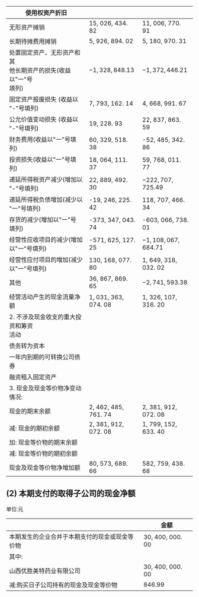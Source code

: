 | 使用权资产折旧                                  |                      |                         |
|------------------------------------------|----------------------|-------------------------|
| 无形资产摊销                                   | 15, 026, 434. 82     | 11, 006, 770. 91        |
| 长期待摊费用摊销                                 | 5, 926, 894. 02      | 5, 180, 970. 31         |
| 处置固定资产、无形资产和其<br>他长期资产的损失(收益以"一"号<br>填列) | $-1, 328, 848. 13$   | $-1, 372, 446.21$       |
| 固定资产报废损失 (收益以<br>"-"号填列)                 | 7, 793, 162. 14      | 4, 668, 991. 67         |
| 公允价值变动损失 (收益以<br>"-"号填列)                 | 19, 228. 93          | 22, 837, 863. 59        |
| 财务费用(收益以"一"号填<br>列)                      | 60, 329, 518. 38     | -52, 485, 342. 86       |
| 投资损失(收益以"一"号填<br>列)                      | 18, 064, 111. 37     | 59, 768, 011. 77        |
| 递延所得税资产减少(增加以<br>"-"号填列)                 | 22, 889, 492. 30     | $-222, 707, 725. 49$    |
| 递延所得税负债增加(减少以<br>"一"号填列)                 | -19, 246, 225. 42    | 118, 707, 466. 34       |
| 存货的减少(增加以"一"号<br>填列)                     | -373, 347, 043. 74   | -603, 066, 738. 01      |
| 经营性应收项目的减少(增加<br>以"一"号填列)                | -571, 625, 127. 25   | $-1, 108, 067, 684. 71$ |
| 经营性应付项目的增加(减少<br>以"一"号填列)                | 130, 168, 077. 80    | 1, 649, 318, 032. 02    |
| 其他                                       | 36, 867, 869. 65     | $-2, 741, 593. 38$      |
| 经营活动产生的现金流量净额                            | 1, 031, 363, 074. 08 | 1, 326, 107, 316. 20    |
| 2. 不涉及现金收支的重大投资和筹资<br>活动                 |                      |                         |
| 债务转为资本                                   |                      |                         |
| 一年内到期的可转换公司债券                            |                      |                         |
| 融资租入固定资产                                 |                      |                         |
| 3. 现金及现金等价物净变动情况:                        |                      |                         |
| 现金的期末余额                                  | 2, 462, 485, 761. 74 | 2, 381, 912, 072. 08    |
| 减: 现金的期初余额                               | 2, 381, 912, 072. 08 | 1, 799, 152, 633. 40    |
| 加: 现金等价物的期末余额                            |                      |                         |
| 减: 现金等价物的期初余额                            |                      |                         |
| 现金及现金等价物净增加额                             | 80, 573, 689. 66     | 582, 759, 438. 68       |

## (2) 本期支付的取得子公司的现金净额

单位:元

|                         | 金额               |
|-------------------------|------------------|
| 本期发生的企业合并于本期支付的现金或现金等价物 | 30, 400, 000. 00 |
| 其中:                     |                  |
| 山西优胜美特药业有限公司            | 30, 400, 000. 00 |
| 减:购买日子公司持有的现金及现金等价物     | 846.99           |